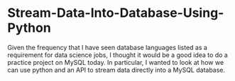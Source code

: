 # Stream-Data-Into-Database-Using-Python
Given the frequency that I have seen database languages listed as a requirement for data science jobs, I thought it would be a good idea to do a practice project on MySQL today. In particular, I wanted to look at how we can use python and an API to stream data directly into a MySQL database.
